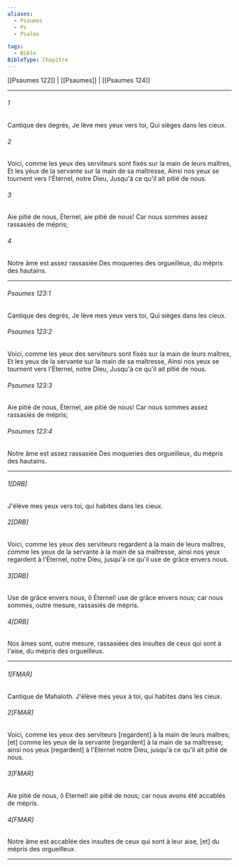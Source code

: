 ```yaml
---
aliases:
  - Psaumes
  - Ps
  - Psalms

tags:
  - Bible
BibleType: Chapitre
---
```

[[Psaumes 122]] | [[Psaumes]] | [[Psaumes 124]]

---
###### 1
Cantique des degrés, Je lève mes yeux vers toi, Qui sièges dans les cieux.
###### 2
Voici, comme les yeux des serviteurs sont fixés sur la main de leurs maîtres, Et les yeux de la servante sur la main de sa maîtresse, Ainsi nos yeux se tournent vers l'Éternel, notre Dieu, Jusqu'à ce qu'il ait pitié de nous.
###### 3
Aie pitié de nous, Éternel, aie pitié de nous! Car nous sommes assez rassasiés de mépris;
###### 4
Notre âme est assez rassasiée Des moqueries des orgueilleux, du mépris des hautains.

---
###### Psaumes 123:1
Cantique des degrés, Je lève mes yeux vers toi, Qui sièges dans les cieux.
###### Psaumes 123:2
Voici, comme les yeux des serviteurs sont fixés sur la main de leurs maîtres, Et les yeux de la servante sur la main de sa maîtresse, Ainsi nos yeux se tournent vers l'Éternel, notre Dieu, Jusqu'à ce qu'il ait pitié de nous.
###### Psaumes 123:3
Aie pitié de nous, Éternel, aie pitié de nous! Car nous sommes assez rassasiés de mépris;
###### Psaumes 123:4
Notre âme est assez rassasiée Des moqueries des orgueilleux, du mépris des hautains.

---
###### 1[DRB]
J'élève mes yeux vers toi, qui habites dans les cieux.
###### 2[DRB]
Voici, comme les yeux des serviteurs regardent à la main de leurs maîtres, comme les yeux de la servante à la main de sa maîtresse, ainsi nos yeux regardent à l'Éternel, notre Dieu, jusqu'à ce qu'il use de grâce envers nous.
###### 3[DRB]
Use de grâce envers nous, ô Éternel! use de grâce envers nous; car nous sommes, outre mesure, rassasiés de mépris.
###### 4[DRB]
Nos âmes sont, outre mesure, rassasiées des insultes de ceux qui sont à l'aise, du mépris des orgueilleux.

---
###### 1[FMAR]
Cantique de Mahaloth. J'élève mes yeux à toi, qui habites dans les cieux.
###### 2[FMAR]
Voici, comme les yeux des serviteurs [regardent] à la main de leurs maîtres; [et] comme les yeux de la servante [regardent] à la main de sa maîtresse; ainsi nos yeux [regardent] à l'Eternel notre Dieu, jusqu'à ce qu'il ait pitié de nous.
###### 3[FMAR]
Aie pitié de nous, ô Eternel! aie pitié de nous; car nous avons été accablés de mépris.
###### 4[FMAR]
Notre âme est accablée des insultes de ceux qui sont à leur aise, [et] du mépris des orgueilleux.

---

